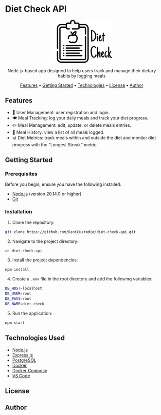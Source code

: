 # Diet Check API

<p align="center">
  <a href="https://unform.dev">
    <img src="./logo.png" width="200" height="141"  alt="Diet Check API">
  </a>
</p>

<p align="center">Node.js-based app designed to help users track and manage their dietary habits by logging meals</p>

<p align="center">
 <a href="#Features">Features</a> •
 <a href="#Getting Started">Getting Started</a> • 
 <a href="#Technologies Used">Technologies</a> •  
 <a href="#License">License</a> • 
 <a href="#Author">Author</a>
</p>


## Features
- 👤 User Management: user registration and login.
- 🍽️ Meal Tracking: log your daily meals and track your diet progress.
- ✏️ Meal Management: edit, update, or delete meals entries.
- 📜 Meal History: view a list of all meals logged.
- 📊 Diet Metrics: track meals within and outside the diet and monitor diet progress with the “Longest Streak” metric.



## Getting Started

### Prerequisites

Before you begin, ensure you have the following installed:

- [Node.js](https://nodejs.org/en/download/) (version 20.14.0 or higher)
- [Git](https://git-scm.com/downloads)

### Installation

1. Clone the repository:

```bash
git clone https://github.com/DaniCustodio/diet-check-api.git
```

2. Navigate to the project directory:

```bash
cd diet-check-api
```

3. Install the project dependencies:

```bash
npm install
```

4. Create a `.env` file in the root directory and add the following variables:

```bash
DB_HOST=localhost
DB_USER=root
DB_PASS=root
DB_NAME=diet_check
```

5. Run the application:

```bash
npm start
```

## Technologies Used
- [Node.js](https://nodejs.org/en/)
- [Express.js](https://expressjs.com/)
- [PostgreSQL](https://www.postgresql.org/)
- [Docker](https://www.docker.com/)
- [Docker Compose](https://docs.docker.com/compose/)
- [VS Code](https://code.visualstudio.com/)

## License

## Author
